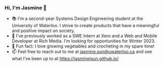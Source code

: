 ### Hi, I'm Jasmine 👋
- 📚 I'm a second-year Systems Design Engineering student at the University of Waterloo. I strive to create products that have a meaningful and positive impact on society.
- 💼 I've previously worked as a SWE Intern at Xero and a Web and Mobile Developer at Rich Media. I'm looking for opportunities for Winter 2023.
- 🌱 Fun fact: I love growing vegetables and crocheting in my spare time!
- 📫 Feel free to reach out to me at jasmine.sun@uwaterloo.ca and see what I've been up to at https://jasminejsun.github.io/
